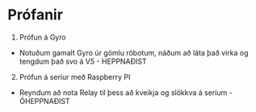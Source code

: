 # Prófanir
1. Prófun á Gyro 
  - Notuðum gamalt Gyro úr gömlu róbotum, náðum að láta það virka og tengdum það svo á V5 - HEPPNAÐIST
2. Prófun á seríur með Raspberry PI
  - Reyndum að nota Relay til þess að kveikja og slökkva á seríum - ÓHEPPNAÐIST
